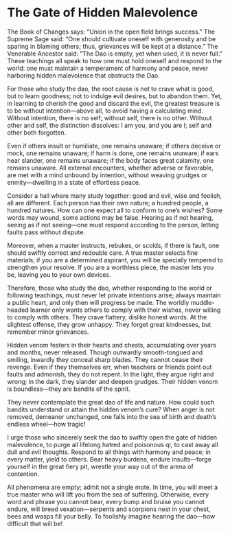 # The Gate of Hidden Malevolence

The Book of Changes says: “Union in the open field brings success.” The Supreme Sage said: “One should cultivate oneself with generosity and be sparing in blaming others; thus, grievances will be kept at a distance.” The Venerable Ancestor said: “The Dao is empty, yet when used, it is never full.” These teachings all speak to how one must hold oneself and respond to the world: one must maintain a temperament of harmony and peace, never harboring hidden malevolence that obstructs the Dao.

For those who study the dao, the root cause is not to crave what is good, but to learn goodness; not to indulge evil desires, but to abandon them. Yet, in learning to cherish the good and discard the evil, the greatest treasure is to be without intention—above all, to avoid having a calculating mind. Without intention, there is no self; without self, there is no other. Without other and self, the distinction dissolves: I am you, and you are I; self and other both forgotten.

Even if others insult or humiliate, one remains unaware; if others deceive or mock, one remains unaware; if harm is done, one remains unaware; if ears hear slander, one remains unaware; if the body faces great calamity, one remains unaware. All external encounters, whether adverse or favorable, are met with a mind unbound by intention, without weaving grudges or enmity—dwelling in a state of effortless peace.

Consider a hall where many study together: good and evil, wise and foolish, all are different. Each person has their own nature; a hundred people, a hundred natures. How can one expect all to conform to one’s wishes? Some words may wound, some actions may be false. Hearing as if not hearing, seeing as if not seeing—one must respond according to the person, letting faults pass without dispute.

Moreover, when a master instructs, rebukes, or scolds, if there is fault, one should swiftly correct and redouble care. A true master selects fine materials; if you are a determined aspirant, you will be specially tempered to strengthen your resolve. If you are a worthless piece, the master lets you be, leaving you to your own devices.

Therefore, those who study the dao, whether responding to the world or following teachings, must never let private intentions arise; always maintain a public heart, and only then will progress be made. The worldly muddle-headed learner only wants others to comply with their wishes, never willing to comply with others. They crave flattery, dislike honest words. At the slightest offense, they grow unhappy. They forget great kindnesses, but remember minor grievances.

Hidden venom festers in their hearts and chests, accumulating over years and months, never released. Though outwardly smooth-tongued and smiling, inwardly they conceal sharp blades. They cannot cease their revenge. Even if they themselves err, when teachers or friends point out faults and admonish, they do not repent. In the light, they argue right and wrong; in the dark, they slander and deepen grudges. Their hidden venom is boundless—they are bandits of the spirit.

They never contemplate the great dao of life and nature. How could such bandits understand or attain the hidden venom’s cure? When anger is not removed, demeanor unchanged, one falls into the sea of birth and death’s endless wheel—how tragic!

I urge those who sincerely seek the dao to swiftly open the gate of hidden malevolence, to purge all lifelong hatred and poisonous qi, to cast away all dull and evil thoughts. Respond to all things with harmony and peace; in every matter, yield to others. Bear heavy burdens, endure insults—forge yourself in the great fiery pit, wrestle your way out of the arena of contention.

All phenomena are empty; admit not a single mote. In time, you will meet a true master who will lift you from the sea of suffering. Otherwise, every word and phrase you cannot bear, every bump and bruise you cannot endure, will breed vexation—serpents and scorpions nest in your chest, bees and wasps fill your belly. To foolishly imagine hearing the dao—how difficult that will be!